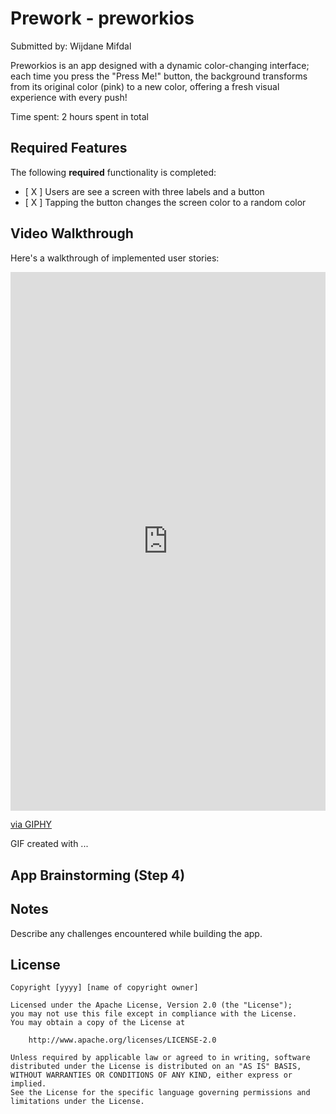 # Prework - preworkios

Submitted by: Wijdane Mifdal 

Preworkios is an app designed with a dynamic color-changing interface; each time you press the "Press Me!" button, the background transforms from its original color (pink) to a new color, offering a fresh visual experience with every push! 

Time spent: 2 hours spent in total

## Required Features

The following **required** functionality is completed:

- [ X ] Users are see a screen with three labels and a button
- [ X ] Tapping the button changes the screen color to a random color
 
## Video Walkthrough

Here's a walkthrough of implemented user stories:
<div style="width:100%;height:0;padding-bottom:171%;position:relative;">
    <iframe src="https://giphy.com/embed/2EfPxNCmS3We5MtKK8" width="100%" height="100%" style="position:absolute; z-index:1;" frameBorder="0" class="giphy-embed" allowFullScreen></iframe>
    <a href="https://giphy.com/gifs/2EfPxNCmS3We5MtKK8" style="display:block; width:100%; height:100%; position:absolute; top:0; left:0; z-index:2;"></a>
</div>
<p><a href="https://giphy.com/gifs/2EfPxNCmS3We5MtKK8">via GIPHY</a></p>

<!-- Replace this with whatever GIF tool you used! -->
GIF created with ...  
<!-- Recommended tools:
[Kap](https://getkap.co/) for macOS
[ScreenToGif](https://www.screentogif.com/) for Windows
[peek](https://github.com/phw/peek) for Linux. -->

## App Brainstorming (Step 4)

## Notes

Describe any challenges encountered while building the app.

## License

    Copyright [yyyy] [name of copyright owner]

    Licensed under the Apache License, Version 2.0 (the "License");
    you may not use this file except in compliance with the License.
    You may obtain a copy of the License at

        http://www.apache.org/licenses/LICENSE-2.0

    Unless required by applicable law or agreed to in writing, software
    distributed under the License is distributed on an "AS IS" BASIS,
    WITHOUT WARRANTIES OR CONDITIONS OF ANY KIND, either express or implied.
    See the License for the specific language governing permissions and
    limitations under the License.
